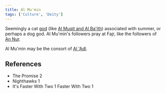 ```yaml
---
title: Al Mu'min
tags: ['Culture', 'Deity']
---
```

Seemingly a cat [god](_wiki/gods.md) (like [Al Muqit and Al Ba'ith](_wiki/al-muqit-and-al-baith.md)) associated with summer, or perhaps a dog god. Al Mu'min's followers pray at Fajr, like the followers of [An Nur](_wiki/an-nur-and-al-hadi.md).

Al Mu'min may be the consort of [Al 'Adl](_wiki/al-adl.md).

## References
- The Promise 2
- Nighthawks 1
- It's Faster With Two 1
Faster With Two 1
